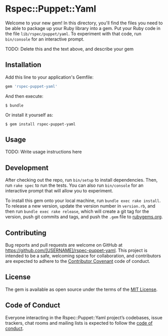 # Rspec::Puppet::Yaml

Welcome to your new gem! In this directory, you'll find the files you need to be able to package up your Ruby library into a gem. Put your Ruby code in the file `lib/rspec/puppet/yaml`. To experiment with that code, run `bin/console` for an interactive prompt.

TODO: Delete this and the text above, and describe your gem

## Installation

Add this line to your application's Gemfile:

```ruby
gem 'rspec-puppet-yaml'
```

And then execute:

    $ bundle

Or install it yourself as:

    $ gem install rspec-puppet-yaml

## Usage

TODO: Write usage instructions here

## Development

After checking out the repo, run `bin/setup` to install dependencies. Then, run `rake spec` to run the tests. You can also run `bin/console` for an interactive prompt that will allow you to experiment.

To install this gem onto your local machine, run `bundle exec rake install`. To release a new version, update the version number in `version.rb`, and then run `bundle exec rake release`, which will create a git tag for the version, push git commits and tags, and push the `.gem` file to [rubygems.org](https://rubygems.org).

## Contributing

Bug reports and pull requests are welcome on GitHub at https://github.com/[USERNAME]/rspec-puppet-yaml. This project is intended to be a safe, welcoming space for collaboration, and contributors are expected to adhere to the [Contributor Covenant](http://contributor-covenant.org) code of conduct.

## License

The gem is available as open source under the terms of the [MIT License](http://opensource.org/licenses/MIT).

## Code of Conduct

Everyone interacting in the Rspec::Puppet::Yaml project’s codebases, issue trackers, chat rooms and mailing lists is expected to follow the [code of conduct](https://github.com/[USERNAME]/rspec-puppet-yaml/blob/master/CODE_OF_CONDUCT.md).
